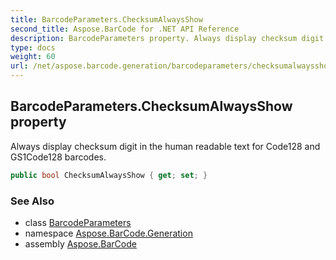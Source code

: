 ```yaml
---
title: BarcodeParameters.ChecksumAlwaysShow
second_title: Aspose.BarCode for .NET API Reference
description: BarcodeParameters property. Always display checksum digit in the human readable text for Code128 and GS1Code128 barcodes
type: docs
weight: 60
url: /net/aspose.barcode.generation/barcodeparameters/checksumalwaysshow/
---
```

## BarcodeParameters.ChecksumAlwaysShow property

Always display checksum digit in the human readable text for Code128 and GS1Code128 barcodes.

```csharp
public bool ChecksumAlwaysShow { get; set; }
```

### See Also

* class [BarcodeParameters](../)
* namespace [Aspose.BarCode.Generation](../../../aspose.barcode.generation/)
* assembly [Aspose.BarCode](../../../)


